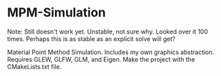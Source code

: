 # MPM-Simulation
Note: Still doesn't work yet. Unstable, not sure why. Looked over it 100 times. Perhaps this is as stable as an explicit solve will get?

Material Point Method Simulation. Includes my own graphics abstraction. Requires GLEW, GLFW, GLM, and Eigen. Make the project with the CMakeLists.txt file.

